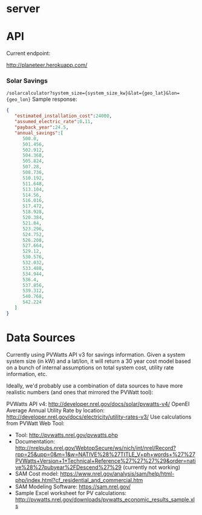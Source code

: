 server
======

# API

Current endpoint:

http://planeteer.herokuapp.com/

### Solar Savings
`/solarcalculator?system_size={system_size_kw}&lat={geo_lat}&lon={geo_lon}`
Sample response:
```json
{
   "estimated_installation_cost":24000,
   "assumed_electric_rate":0.11,
   "payback_year":24.5,
   "annual_savings":[
      500.0,
      501.456,
      502.912,
      504.368,
      505.824,
      507.28,
      508.736,
      510.192,
      511.648,
      513.104,
      514.56,
      516.016,
      517.472,
      518.928,
      520.384,
      521.84,
      523.296,
      524.752,
      526.208,
      527.664,
      529.12,
      530.576,
      532.032,
      533.488,
      534.944,
      536.4,
      537.856,
      539.312,
      540.768,
      542.224
   ]
}
```

# Data Sources

Currently using PVWatts API v3 for savings information.  Given a system system size (in kW) and a lat/lon, it will return a 30 year cost model based on a bunch of internal assumptions on total system cost, utility rate information, etc.

Ideally, we'd probably use a combination of data sources to have more realistic numbers (and ones that mirrored the PVWatt tool):

PVWatts API v4: http://developer.nrel.gov/docs/solar/pvwatts-v4/
OpenEI Average Annual Utility Rate by location:  http://developer.nrel.gov/docs/electricity/utility-rates-v3/
Use calculations from PVWatt Web Tool:
- Tool: http://pvwatts.nrel.gov/pvwatts.php
- Documentation: http://nrelpubs.nrel.gov/WebtopSecure/ws/nich/int/nrel/Record?rpp=25&upp=0&m=1&w=NATIVE%28%27TITLE_V+ph+words+%27%27PVWatts+Version+1+Technical+Reference%27%27%27%29&order=native%28%27pubyear%2FDescend%27%29 (currently not working)
- SAM Cost model: https://www.nrel.gov/analysis/sam/help/html-php/index.html?cf_residential_and_commercial.htm
- SAM Modeling Software: https://sam.nrel.gov/
- Sample Excel worksheet for PV calculations: http://pvwatts.nrel.gov/downloads/pvwatts_economic_results_sample.xls
